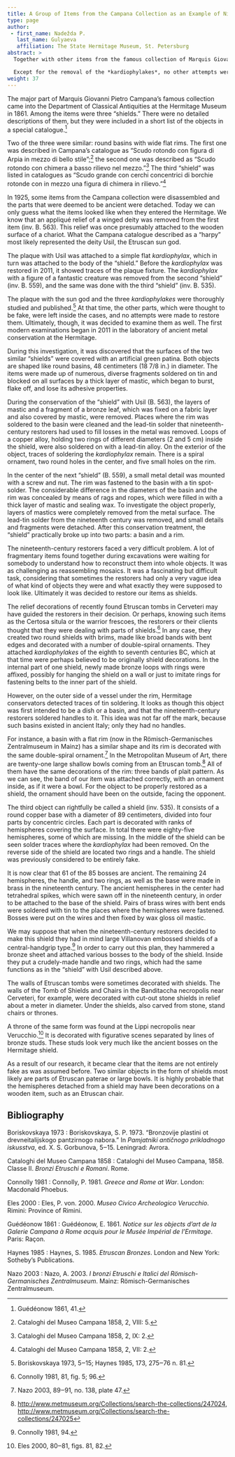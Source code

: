 ```yaml
---
title: A Group of Items from the Campana Collection as an Example of Nineteenth-Century Restoration
type: page
author:
 - first_name: Nadežda P.
   last_name: Gulyaeva
   affiliation: The State Hermitage Museum, St. Petersburg
abstract: >
  Together with other items from the famous collection of Marquis Giovanni Pietro Campana, three so-called shields appeared in the Antiquities Department of the State Hermitage Museum in 1861. Two “shields” were hammered from a bronze sheet. Their wide, flat rims are decorated with a double-spiral ornament. The third “shield” with a crudely made handle inside was suspected to be entirely fake. In the center of the shields, Samnite *kardiophylakes* (chest bandoliers) were attached.

  Except for the removal of the *kardiophylakes*, no other attempts were made to restore these items. Preliminary examinations of the items were made in 2011 in the conservation laboratory of the Hermitage. It was discovered that some parts of the surface of two similar “shields” were covered with a false green patina. In the center of one “shield,” accurate round holes had been made, and on the inside newly fashioned bronze loops with rings had been attached. In the center of the second “shield” was mounted a small metal detail, perhaps for fastening a *kardiophylax*, which at that time may have been believed to be a kind of shield decoration. The bosses covering the surface of the third “shield” were in fact ancient.
weight: 37
---
```


The major part of Marquis Giovanni Pietro Campana’s famous collection came into the Department of Classical Antiquities at the Hermitage Museum in 1861. Among the items were three “shields.” There were no detailed descriptions of them, but they were included in a short list of the objects in a special catalogue.[^1]

Two of the three were similar: round basins with wide flat rims. The first one was described in Campana’s catalogue as “Scudo rotondo con figura di Arpia in mezzo di bello stile”;[^2] the second one was described as “Scudo rotondo con chimera a basso rilievo nel mezzo.”[^3] The third “shield” was listed in catalogues as “Scudo grande con cerchi concentrici di borchie rotonde con in mezzo una figura di chimera in rilievo.”[^4]

In 1925, some items from the Campana collection were disassembled and the parts that were deemed to be ancient were detached. Today we can only guess what the items looked like when they entered the Hermitage. We know that an appliqué relief of a winged deity was removed from the first item (inv. B. 563). This relief was once presumably attached to the wooden surface of a chariot. What the Campana catalogue described as a “harpy” most likely represented the deity Usil, the Etruscan sun god.

The plaque with Usil was attached to a simple flat *kardiophylax*, which in turn was attached to the body of the “shield.” Before the *kardiophylax* was restored in 2011, it showed traces of the plaque fixture. The *kardiophylax* with a figure of a fantastic creature was removed from the second “shield” (inv. B. 559), and the same was done with the third “shield” (inv. B. 535).

The plaque with the sun god and the three *kardiophylakes* were thoroughly studied and published.[^5] At that time, the other parts, which were thought to be fake, were left inside the cases, and no attempts were made to restore them. Ultimately, though, it was decided to examine them as well. The first modern examinations began in 2011 in the laboratory of ancient metal conservation at the Hermitage.

During this investigation, it was discovered that the surfaces of the two similar “shields” were covered with an artificial green patina. Both objects are shaped like round basins, 48 centimeters (18 7/8 in.) in diameter. The items were made up of numerous, diverse fragments soldered on tin and blocked on all surfaces by a thick layer of mastic, which began to burst, flake off, and lose its adhesive properties.

During the conservation of the “shield” with Usil (B. 563), the layers of mastic and a fragment of a bronze leaf, which was fixed on a fabric layer and also covered by mastic, were removed. Places where the rim was soldered to the basin were cleaned and the lead-tin solder that nineteenth-century restorers had used to fill losses in the metal was removed. Loops of a copper alloy, holding two rings of different diameters (2 and 5 cm) inside the shield, were also soldered on with a lead-tin alloy. On the exterior of the object, traces of soldering the *kardiophylax* remain. There is a spiral ornament, two round holes in the center, and five small holes on the rim.

In the center of the next “shield” (B. 559), a small metal detail was mounted with a screw and nut. The rim was fastened to the basin with a tin spot-solder. The considerable difference in the diameters of the basin and the rim was concealed by means of rags and ropes, which were filled in with a thick layer of mastic and sealing wax. To investigate the object properly, layers of mastics were completely removed from the metal surface. The lead-tin solder from the nineteenth century was removed, and small details and fragments were detached. After this conservation treatment, the “shield” practically broke up into two parts: a basin and a rim.

The nineteenth-century restorers faced a very difficult problem. A lot of fragmentary items found together during excavations were waiting for somebody to understand how to reconstruct them into whole objects. It was as challenging as reassembling mosaics. It was a fascinating but difficult task, considering that sometimes the restorers had only a very vague idea of what kind of objects they were and what exactly they were supposed to look like. Ultimately it was decided to restore our items as shields.

The relief decorations of recently found Etruscan tombs in Cerveteri may have guided the restorers in their decision. Or perhaps, knowing such items as the Certosa situla or the warrior frescoes, the restorers or their clients thought that they were dealing with parts of shields.[^6] In any case, they created two round shields with brims, made like broad bands with bent edges and decorated with a number of double-spiral ornaments. They attached *kardiophylakes* of the eighth to seventh centuries BC, which at that time were perhaps believed to be originally shield decorations. In the internal part of one shield, newly made bronze loops with rings were affixed, possibly for hanging the shield on a wall or just to imitate rings for fastening belts to the inner part of the shield.

However, on the outer side of a vessel under the rim, Hermitage conservators detected traces of tin soldering. It looks as though this object was first intended to be a dish or a basin, and that the nineteenth-century restorers soldered handles to it. This idea was not far off the mark, because such basins existed in ancient Italy; only they had no handles.

For instance, a basin with a flat rim (now in the Römisch-Germanisches Zentralmuseum in Mainz) has a similar shape and its rim is decorated with the same double-spiral ornament.[^7] In the Metropolitan Museum of Art, there are twenty-one large shallow bowls coming from an Etruscan tomb.[^8] All of them have the same decorations of the rim: three bands of plait pattern. As we can see, the band of our item was attached correctly, with an ornament inside, as if it were a bowl. For the object to be properly restored as a shield, the ornament should have been on the outside, facing the opponent.

The third object can rightfully be called a shield (inv. 535). It consists of a round copper base with a diameter of 89 centimeters, divided into four parts by concentric circles. Each part is decorated with ranks of hemispheres covering the surface. In total there were eighty-five hemispheres, some of which are missing. In the middle of the shield can be seen solder traces where the *kardiophylax* had been removed. On the reverse side of the shield are located two rings and a handle. The shield was previously considered to be entirely fake.

It is now clear that 61 of the 85 bosses are ancient. The remaining 24 hemispheres, the handle, and two rings, as well as the base were made in brass in the nineteenth century. The ancient hemispheres in the center had tetrahedral spikes, which were sawn off in the nineteenth century, in order to be attached to the base of the shield. Pairs of brass wires with bent ends were soldered with tin to the places where the hemispheres were fastened. Bosses were put on the wires and then fixed by wax gloss oil mastic.

We may suppose that when the nineteenth-century restorers decided to make this shield they had in mind large Villanovan embossed shields of a central-handgrip type.[^9] In order to carry out this plan, they hammered a bronze sheet and attached various bosses to the body of the shield. Inside they put a crudely-made handle and two rings, which had the same functions as in the “shield” with Usil described above.

The walls of Etruscan tombs were sometimes decorated with shields. The walls of the Tomb of Shields and Chairs in the Banditaccha necropolis near Cerveteri, for example, were decorated with cut-out stone shields in relief about a meter in diameter. Under the shields, also carved from stone, stand chairs or thrones.

A throne of the same form was found at the Lippi necropolis near Verucchio.[^10] It is decorated with figurative scenes separated by lines of bronze studs. These studs look very much like the ancient bosses on the Hermitage shield.

As a result of our research, it became clear that the items are not entirely fake as was assumed before. Two similar objects in the form of shields most likely are parts of Etruscan paterae or large bowls. It is highly probable that the hemispheres detached from a shield may have been decorations on a wooden item, such as an Etruscan chair.

## Bibliography

Boriskovskaya 1973
: Boriskovskaya, S. P. 1973. “Bronzovije plastini ot drevneitalijskogo pantzirnogo nabora.” In *Pamjatniki antičnogo* *prikladnogo iskusstva*, ed. X. S. Gorbunova, 5‒15. Leningrad: Avrora.

Cataloghi del Museo Campana 1858
: Cataloghi del Museo Campana, 1858. Classe II. *Bronzi Etruschi e Romani*. Rome.

Connolly 1981
: Connolly, P. 1981. *Greece and Rome at War*. London: Macdonald Phoebus.

Eles 2000
: Eles, P. von. 2000. *Museo Civico Archeologico Verucchio*. Rimini: Province of Rimini.

Guédéonow 1861
: Guédéonow, E. 1861. *Notice sur les objects d’art de la Galerie Campana à Rome acquis pour le Musée Impérial de l’Ermitage*. Paris: Raçon.

Haynes 1985
: Haynes, S. 1985. *Etruscan Bronzes*. London and New York: Sotheby’s Publications.

Nazo 2003
: Nazo, A. 2003. *I bronzi Etruschi e Italici del Römisch-Germanisches Zentralmuseum*. Mainz: Römisch-Germanisches Zentralmuseum.

[^1]: Guédéonow 1861, 41.

[^2]: Cataloghi del Museo Campana 1858, 2, VIII: 5.

[^3]: Cataloghi del Museo Campana 1858, 2, IX: 2.

[^4]: Cataloghi del Museo Campana 1858, 2, VII: 2.

[^5]: Boriskovskaya 1973, 5‒15; Haynes 1985, 173, 275‒76 n. 81.

[^6]: Connolly 1981, 81, fig. 5; 96.

[^7]: Nazo 2003, 89‒91, no. 138, plate 47.

[^8]: <http://www.metmuseum.org/Collections/search-the-collections/247024>, <http://www.metmuseum.org/Collections/search-the-collections/247025>

[^9]: Connolly 1981, 94.

[^10]: Eles 2000, 80‒81, figs. 81, 82.
